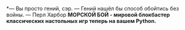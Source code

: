 *— Вы просто гений, сэр.
— Гений нашёл бы способ обойтись без войны.
—  Перл Харбор
**МОРСКОЙ БОЙ - мировой блокбастер классических настольных игр теперь на вашем Python.**
